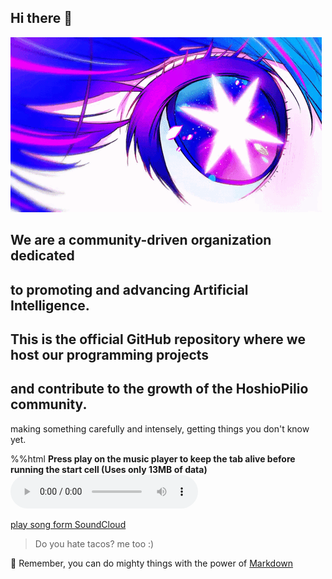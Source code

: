 ## Hi there 👋
![BANNER](https://github.com/HoshioPilio/.github/blob/main/docs/hoshino_ai.gif)


## We are a community-driven organization dedicated
## to promoting and advancing Artificial Intelligence. 
## This is the official GitHub repository where we host our programming projects 
## and contribute to the growth of the  HoshioPilio community.


making something carefully and intensely, getting things you don't know yet.



%%html
<b>Press play on the music player to keep the tab alive before running the start cell (Uses only 13MB of data)</b><br/>
<audio src="https://m.soundcloud.com/half-boy-866505525/yoasobi-idol-feat-hatsune-miku" controls>



[play song form SoundCloud]([[https://soundcloud.com/pengguna/track](https://m.soundcloud.com/half-boy-866505525/yoasobi-idol-feat-hatsune-miku)])




> Do you hate tacos? me too :)


🧙 Remember, you can do mighty things with the power of [Markdown](https://docs.github.com/github/writing-on-github/getting-started-with-writing-and-formatting-on-github/basic-writing-and-formatting-syntax)



